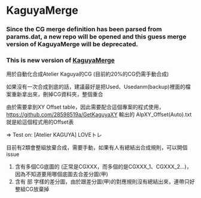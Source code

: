 # KaguyaMerge

### Since the CG merge definition has been parsed from params.dat, a new repo will be opened and this guess merge version of KaguyaMerge will be deprecated.
### This is new version of [KaguyaMerge](https://github.com/28598519a/KaguyaMerge)

用於自動化合成Atelier Kaguya的CG (目前約20%的CG仍需手動合成)

如果沒有一次合成到底的話，建議最好是把Used、Usedanm(backup)裡面的檔案重新拿出來，刪掉CG資料夾，整個重合

由於需要拿到XY Offset table，因此需要配合這個專案的程式使用，https://github.com/28598519a/GetKaguyaXY
輸出的 AlpXY_Offset(Auto).txt 就是給這個程式用的Offset表

=> Test on: [Atelier KAGUYA] LOVEトレ

目前有2類會整組放棄合成，需要手動，如果有人有總結出合成規則，可以開個issue
1. 含有多個CG底圖的 (正常是CGXXX，而多個的是CGXXX_1、CGXXX_2...)，因為不知道要用哪個底圖去合差分圖(甲)
2. 含有 部 字樣的差分圖，由於跟差分圖(甲)的對應規則沒有總結出來，連帶只好整組CG放棄掉
